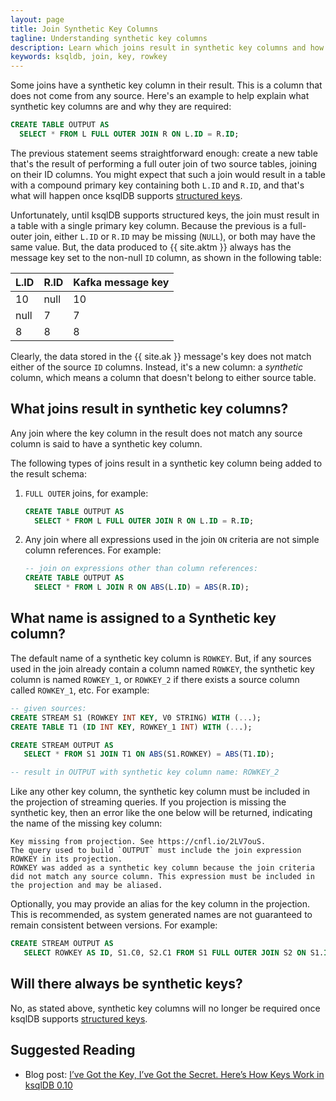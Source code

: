 ```yaml
---
layout: page
title: Join Synthetic Key Columns
tagline: Understanding synthetic key columns
description: Learn which joins result in synthetic key columns and how to work with them.
keywords: ksqldb, join, key, rowkey
---
```


Some joins have a synthetic key column in their result. This is a column that does not come from any
source. Here's an example to help explain what synthetic key columns are and why they are required:

```sql
CREATE TABLE OUTPUT AS
  SELECT * FROM L FULL OUTER JOIN R ON L.ID = R.ID;
```

The previous statement seems straightforward enough: create a new table that's the result of
performing a full outer join of two source tables, joining on their ID columns. You might expect
that such a join would result in a table with a compound primary key containing both `L.ID` and
`R.ID`, and that's what will happen once ksqlDB supports
[structured keys][1].

Unfortunately, until ksqlDB supports structured keys, the join must result in a table with a single
primary key column. Because the previous is a full-outer join, either `L.ID` or `R.ID` may be 
missing (`NULL`), or both may have the same value. But, the data produced to {{ site.aktm }}
always has the message key set to the non-null `ID` column, as shown in the following table:

| L.ID  | R.ID | Kafka message key |
|-------|------|:------------------|
|  10   | null | 10                |
|  null | 7    | 7                 |
|  8    | 8    | 8                 |

Clearly, the data stored in the {{ site.ak }} message's key does not match either of the source `ID`
columns. Instead, it's a new column: a *synthetic* column, which means a column that doesn't belong
to either source table.

## What joins result in synthetic key columns?

Any join where the key column in the result does not match any source column is said to have a 
synthetic key column.

The following types of joins result in a synthetic key column being added to the result schema:

1. `FULL OUTER` joins, for example:

    ```sql
   CREATE TABLE OUTPUT AS
      SELECT * FROM L FULL OUTER JOIN R ON L.ID = R.ID;
    ```

 
2. Any join where all expressions used in the join `ON` criteria are not simple column references.
   For example: 

    ```sql
   -- join on expressions other than column references:
   CREATE TABLE OUTPUT AS
      SELECT * FROM L JOIN R ON ABS(L.ID) = ABS(R.ID);
    ```

## What name is assigned to a Synthetic key column?

The default name of a synthetic key column is `ROWKEY`. But, if any sources used in the join 
already contain a column named `ROWKEY`, the synthetic key column is named `ROWKEY_1`, or
`ROWKEY_2` if there exists a source column called `ROWKEY_1`, etc. For example: 

```sql
-- given sources:
CREATE STREAM S1 (ROWKEY INT KEY, V0 STRING) WITH (...);
CREATE TABLE T1 (ID INT KEY, ROWKEY_1 INT) WITH (...);

CREATE STREAM OUTPUT AS
   SELECT * FROM S1 JOIN T1 ON ABS(S1.ROWKEY) = ABS(T1.ID);

-- result in OUTPUT with synthetic key column name: ROWKEY_2
```

Like any other key column, the synthetic key column must be included in the projection of streaming
queries. If you projection is missing the synthetic key, then an error like the one below will be
returned, indicating the name of the missing key column:

```
Key missing from projection. See https://cnfl.io/2LV7ouS.
The query used to build `OUTPUT` must include the join expression ROWKEY in its projection.
ROWKEY was added as a synthetic key column because the join criteria did not match any source column. This expression must be included in the projection and may be aliased. 
```  

Optionally, you may provide an alias for the key column in the projection. This is recommended, as 
system generated names are not guaranteed to remain consistent between versions. For example: 

```sql
CREATE STREAM OUTPUT AS
   SELECT ROWKEY AS ID, S1.C0, S2.C1 FROM S1 FULL OUTER JOIN S2 ON S1.ID = S2.ID;
```

## Will there always be synthetic keys?

No, as stated above, synthetic key columns will no longer be required once ksqlDB supports 
[structured keys][1].

[1]: https://github.com/confluentinc/ksql/projects/9

## Suggested Reading

- Blog post: [I’ve Got the Key, I’ve Got the Secret. Here’s How Keys Work in ksqlDB 0.10](https://www.confluent.io/blog/ksqldb-0-10-updates-key-columns/)